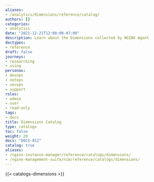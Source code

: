 ```yaml
---
aliases:
- /analytics/dimensions/reference/catalog/
authors: []
categories:
- analytics
date: "2021-12-21T12:00:00-07:00"
description: Learn about the Dimensions collected by NGINX Agent
doctypes:
- reference
draft: false
journeys:
- researching
- using
personas:
- devops
- netops
- secops
- support
roles:
- admin
- user
- read-only
tags:
- docs
title: Dimensions Catalog
type: catalogs
toc: false
weight: 20
docs: "DOCS-812"
catalog: true
aliases:
- /nginx-instance-manager/reference/catalogs/dimensions/
- /nginx-management-suite/nim/reference/catalogs/dimensions/
---
```


{{< catalogs-dimensions >}}
